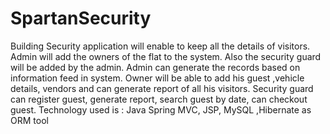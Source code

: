 # SpartanSecurity
Building Security application will enable to keep all the details of visitors. Admin will add the owners of the flat to the system. Also the security guard will be added by the admin. Admin can generate the records based on information feed in system. 
Owner will be able to add his guest ,vehicle details, vendors and can generate report of all his visitors.
Security guard can register guest, generate report, search guest by date, can checkout guest.
Technology used is : Java Spring MVC, JSP, MySQL ,Hibernate as ORM tool
